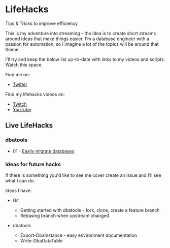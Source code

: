 # LifeHacks
Tips &amp; Tricks to improve efficiency

This is my adventure into streaming - the idea is to create short streams around ideas that make things easier.  I'm a database engineer with a passion for automation, so I imagine a lot of the topics will be around that theme.

I'll try and keep the below list up-to-date with links to my videos and scripts. Watch this space.

Find me on:
- [Twitter](https://twitter.com/jpomfret)

Find my lifehacks videos on:
- [Twitch](http://twitch.tv/jpomfret)
- [YouTube](https://www.youtube.com/channel/UC0D3eA_natUs91YcuPE_tLg)


## Live LifeHacks

### dbatools
- 01 - [Easily migrate databases](./Scripts/01_dbatools_MigrateDatabase.ps1)

### Ideas for future hacks
If there is something you'd like to see me cover create an issue and I'll see what I can do.

Ideas I have:
- Git
    - Getting started with dbatools - fork, clone, create a feature branch
    - Rebasing branch when upstream changed

- dbatools
    - Export-DbaInstance - easy environment documentation
    - Write-DbaDataTable

